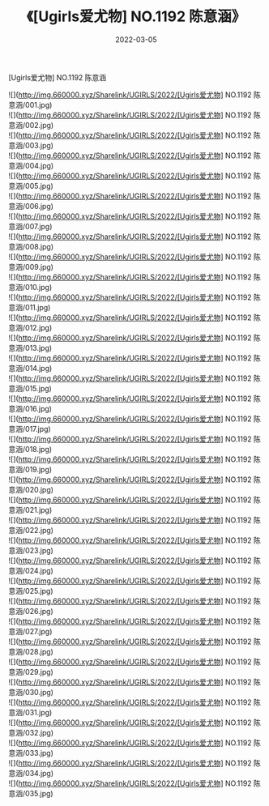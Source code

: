 ﻿---
layout: post
title:  《[Ugirls爱尤物] NO.1192 陈意涵》
date:   2022-03-05
img: http://img.660000.xyz/Sharelink/UGIRLS/2022/[Ugirls爱尤物] NO.1192 陈意涵/000.jpg
categories: [美女, 清纯, 唯美]
---

[Ugirls爱尤物] NO.1192 陈意涵

 ![](http://img.660000.xyz/Sharelink/UGIRLS/2022/[Ugirls爱尤物] NO.1192 陈意涵/001.jpg) <br>![](http://img.660000.xyz/Sharelink/UGIRLS/2022/[Ugirls爱尤物] NO.1192 陈意涵/002.jpg) <br>![](http://img.660000.xyz/Sharelink/UGIRLS/2022/[Ugirls爱尤物] NO.1192 陈意涵/003.jpg) <br>![](http://img.660000.xyz/Sharelink/UGIRLS/2022/[Ugirls爱尤物] NO.1192 陈意涵/004.jpg) <br>![](http://img.660000.xyz/Sharelink/UGIRLS/2022/[Ugirls爱尤物] NO.1192 陈意涵/005.jpg) <br>![](http://img.660000.xyz/Sharelink/UGIRLS/2022/[Ugirls爱尤物] NO.1192 陈意涵/006.jpg) <br>![](http://img.660000.xyz/Sharelink/UGIRLS/2022/[Ugirls爱尤物] NO.1192 陈意涵/007.jpg) <br>![](http://img.660000.xyz/Sharelink/UGIRLS/2022/[Ugirls爱尤物] NO.1192 陈意涵/008.jpg) <br>![](http://img.660000.xyz/Sharelink/UGIRLS/2022/[Ugirls爱尤物] NO.1192 陈意涵/009.jpg) <br>![](http://img.660000.xyz/Sharelink/UGIRLS/2022/[Ugirls爱尤物] NO.1192 陈意涵/010.jpg) <br>![](http://img.660000.xyz/Sharelink/UGIRLS/2022/[Ugirls爱尤物] NO.1192 陈意涵/011.jpg) <br>![](http://img.660000.xyz/Sharelink/UGIRLS/2022/[Ugirls爱尤物] NO.1192 陈意涵/012.jpg) <br>![](http://img.660000.xyz/Sharelink/UGIRLS/2022/[Ugirls爱尤物] NO.1192 陈意涵/013.jpg) <br>![](http://img.660000.xyz/Sharelink/UGIRLS/2022/[Ugirls爱尤物] NO.1192 陈意涵/014.jpg) <br>![](http://img.660000.xyz/Sharelink/UGIRLS/2022/[Ugirls爱尤物] NO.1192 陈意涵/015.jpg) <br>![](http://img.660000.xyz/Sharelink/UGIRLS/2022/[Ugirls爱尤物] NO.1192 陈意涵/016.jpg) <br>![](http://img.660000.xyz/Sharelink/UGIRLS/2022/[Ugirls爱尤物] NO.1192 陈意涵/017.jpg) <br>![](http://img.660000.xyz/Sharelink/UGIRLS/2022/[Ugirls爱尤物] NO.1192 陈意涵/018.jpg) <br>![](http://img.660000.xyz/Sharelink/UGIRLS/2022/[Ugirls爱尤物] NO.1192 陈意涵/019.jpg) <br>![](http://img.660000.xyz/Sharelink/UGIRLS/2022/[Ugirls爱尤物] NO.1192 陈意涵/020.jpg) <br>![](http://img.660000.xyz/Sharelink/UGIRLS/2022/[Ugirls爱尤物] NO.1192 陈意涵/021.jpg) <br>![](http://img.660000.xyz/Sharelink/UGIRLS/2022/[Ugirls爱尤物] NO.1192 陈意涵/022.jpg) <br>![](http://img.660000.xyz/Sharelink/UGIRLS/2022/[Ugirls爱尤物] NO.1192 陈意涵/023.jpg) <br>![](http://img.660000.xyz/Sharelink/UGIRLS/2022/[Ugirls爱尤物] NO.1192 陈意涵/024.jpg) <br>![](http://img.660000.xyz/Sharelink/UGIRLS/2022/[Ugirls爱尤物] NO.1192 陈意涵/025.jpg) <br>![](http://img.660000.xyz/Sharelink/UGIRLS/2022/[Ugirls爱尤物] NO.1192 陈意涵/026.jpg) <br>![](http://img.660000.xyz/Sharelink/UGIRLS/2022/[Ugirls爱尤物] NO.1192 陈意涵/027.jpg) <br>![](http://img.660000.xyz/Sharelink/UGIRLS/2022/[Ugirls爱尤物] NO.1192 陈意涵/028.jpg) <br>![](http://img.660000.xyz/Sharelink/UGIRLS/2022/[Ugirls爱尤物] NO.1192 陈意涵/029.jpg) <br>![](http://img.660000.xyz/Sharelink/UGIRLS/2022/[Ugirls爱尤物] NO.1192 陈意涵/030.jpg) <br>![](http://img.660000.xyz/Sharelink/UGIRLS/2022/[Ugirls爱尤物] NO.1192 陈意涵/031.jpg) <br>![](http://img.660000.xyz/Sharelink/UGIRLS/2022/[Ugirls爱尤物] NO.1192 陈意涵/032.jpg) <br>![](http://img.660000.xyz/Sharelink/UGIRLS/2022/[Ugirls爱尤物] NO.1192 陈意涵/033.jpg) <br>![](http://img.660000.xyz/Sharelink/UGIRLS/2022/[Ugirls爱尤物] NO.1192 陈意涵/034.jpg) <br>![](http://img.660000.xyz/Sharelink/UGIRLS/2022/[Ugirls爱尤物] NO.1192 陈意涵/035.jpg) <br>